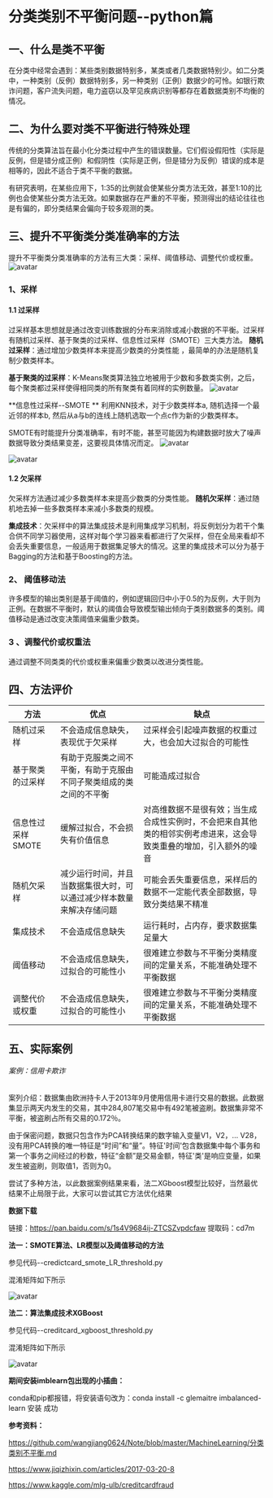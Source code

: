# 分类类别不平衡问题--python篇 #
## 一、什么是类不平衡 ##
在分类中经常会遇到：某些类别数据特别多，某类或者几类数据特别少。如二分类中，一种类别（反例）数据特别多，另一种类别（正例）数据少的可怜。如银行欺诈问题，客户流失问题，电力盗窃以及罕见疾病识别等都存在着数据类别不均衡的情况。
## 二、为什么要对类不平衡进行特殊处理 ##
传统的分类算法旨在最小化分类过程中产生的错误数量。它们假设假阳性（实际是反例，但是错分成正例）和假阴性（实际是正例，但是错分为反例）错误的成本是相等的，因此不适合于类不平衡的数据。

有研究表明，在某些应用下，1∶35的比例就会使某些分类方法无效，甚至1∶10的比例也会使某些分类方法无效。如果数据存在严重的不平衡，预测得出的结论往往也是有偏的，即分类结果会偏向于较多观测的类。
## 三、提升不平衡类分类准确率的方法 ##
提升不平衡类分类准确率的方法有三大类：采样、阈值移动、调整代价或权重。
![avatar](method.png)
### 1、采样 ###
#### 1.1 过采样 ####
过采样基本思想就是通过改变训练数据的分布来消除或减小数据的不平衡。过采样有随机过采样、基于聚类的过采样、信息性过采样（SMOTE）三大类方法。
**随机过采样**：通过增加少数类样本来提高少数类的分类性能 ，最简单的办法是随机复制少数类样本。

**基于聚类的过采样**：K-Means聚类算法独立地被用于少数和多数类实例，之后，每个聚类都过采样使得相同类的所有聚类有着同样的实例数量。
![avatar](oversampling.png)

**信息性过采样--SMOTE **
利用KNN技术，对于少数类样本a, 随机选择一个最近邻的样本b, 然后从a与b的连线上随机选取一个点c作为新的少数类样本。

SMOTE有时能提升分类准确率，有时不能，甚至可能因为构建数据时放大了噪声数据导致分类结果变差，这要视具体情况而定。
![avatar](SMOTE_1.png)

![avatar](SMOTE_2.png)

#### 1.2 欠采样 ####
欠采样方法通过减少多数类样本来提高少数类的分类性能。
**随机欠采样**：通过随机地去掉一些多数类样本来减小多数类的规模。

**集成技术**：欠采样中的算法集成技术是利用集成学习机制，将反例划分为若干个集合供不同学习器使用，这样对每个学习器来看都进行了欠采样，但在全局来看却不会丢失重要信息，一般适用于数据集足够大的情况。这里的集成技术可以分为基于Bagging的方法和基于Boosting的方法。

### 2、 阈值移动法 ###
许多模型的输出类别是基于阈值的，例如逻辑回归中小于0.5的为反例，大于则为正例。在数据不平衡时，默认的阈值会导致模型输出倾向于类别数据多的类别。阈值移动是通过改变决策阈值来偏重少数类。

### 3 、调整代价或权重法 ###
通过调整不同类类的代价或权重来偏重少数类以改进分类性能。
## 四、方法评价 ##
方法|优点|缺点
--|--|--
随机过采样| 不会造成信息缺失，表现优于欠采样|过采样会引起噪声数据的权重过大，也会加大过拟合的可能性
基于聚类的过采样|有助于克服类之间不平衡，有助于克服由不同子聚类组成的类之间的不平衡|可能造成过拟合
信息性过采样SMOTE|缓解过拟合，不会损失有价值信息|对高维数据不是很有效；当生成合成性实例时，不会把来自其他类的相邻实例考虑进来，这会导致类重叠的增加，引入额外的噪音
随机欠采样|减少运行时间，并且当数据集很大时，可以通过减少样本数量来解决存储问题|可能会丢失重要信息，采样后的数据不一定能代表全部数据，导致分类结果不精准
集成技术|不会造成信息缺失|运行耗时，占内存，要求数据集足量大
阈值移动|不会造成信息缺失，过拟合的可能性小|很难建立参数与不平衡分类精度间的定量关系，不能准确处理不平衡数据
调整代价或权重|不会造成信息缺失，过拟合的可能性小|很难建立参数与不平衡分类精度间的定量关系，不能准确处理不平衡数据

## 五、实际案例 ##
###### 案例：信用卡欺诈 ######
案列介绍：数据集由欧洲持卡人于2013年9月使用信用卡进行交易的数据。此数据集显示两天内发生的交易，其中284,807笔交易中有492笔被盗刷。数据集非常不平衡，被盗刷占所有交易的0.172％。

由于保密问题，数据只包含作为PCA转换结果的数字输入变量V1，V2，... V28，没有用PCA转换的唯一特征是“时间”和“量”。特征'时间'包含数据集中每个事务和第一个事务之间经过的秒数，特征“金额”是交易金额，特征'类'是响应变量，如果发生被盗刷，则取值1，否则为0。

尝试了多种方法，以此数据案例结果来看，法二XGboost模型比较好，当然最优结果不止局限于此，大家可以尝试其它方法优化结果

**数据下载**

链接：https://pan.baidu.com/s/1s4V9684ij-ZTCSZvpdcfaw      提取码：cd7m 

**法一：SMOTE算法、LR模型以及阈值移动的方法**

参见代码--credictcard_smote_LR_threshold.py

混淆矩阵如下所示

![avatar](LR.png)

**法二：算法集成技术XGBoost**

参见代码--creditcard_xgboost_threshold.py

混淆矩阵如下所示

![avatar](XGBOOST.png)

**期间安装imblearn包出现的小插曲：**

conda和pip都报错，将安装语句改为：conda install -c glemaitre imbalanced-learn 安装 成功

**参考资料：**

https://github.com/wangjiang0624/Note/blob/master/MachineLearning/分类类别不平衡.md

https://www.jiqizhixin.com/articles/2017-03-20-8

https://www.kaggle.com/mlg-ulb/creditcardfraud
